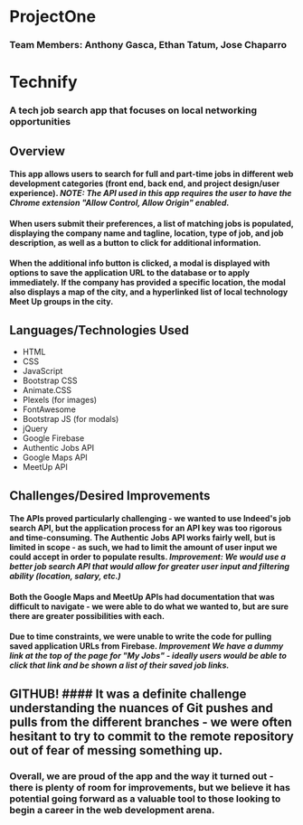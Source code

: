 # ProjectOne
### Team Members: Anthony Gasca, Ethan Tatum, Jose Chaparro

# Technify
### A tech job search app that focuses on local networking opportunities

## Overview
#### This app allows users to search for full and part-time jobs in different web development categories (front end, back end, and project design/user experience). _**NOTE:** The API used in this app requires the user to have the Chrome extension "Allow Control, Allow Origin" enabled._

#### When users submit their preferences, a list of matching jobs is populated, displaying the company name and  tagline, location, type of job, and job description, as well as a button to click for additional information.

#### When the additional info button is clicked, a modal is displayed with options to save the application URL to the database or to apply immediately. If the company has provided a specific location, the modal also displays a map of the city, and a hyperlinked list of local technology Meet Up groups in the city.

## Languages/Technologies Used
* HTML
* CSS
* JavaScript
* Bootstrap CSS
* Animate.CSS
* Plexels (for images)
* FontAwesome
* Bootstrap JS (for modals)
* jQuery
* Google Firebase
* Authentic Jobs API
* Google Maps API
* MeetUp API

## Challenges/Desired Improvements
#### The APIs proved particularly challenging - we wanted to use Indeed's job search API, but the application process for an API key was too rigorous and time-consuming. The Authentic Jobs API works fairly well, but is limited in scope - as such, we had to limit the amount of user input we could accept in order to populate results. _**Improvement:** We would use a better job search API that would allow for greater user input and filtering ability (location, salary, etc.)_

#### Both the Google Maps and MeetUp APIs had documentation that was difficult to navigate - we were able to do what we wanted to, but are sure there are greater possibilities with each.

#### Due to time constraints, we were unable to write the code for pulling saved application URLs from Firebase. _**Improvement** We have a dummy link at the top of the page for "My Jobs" - ideally users would be able to click that link and be shown a list of their saved job links._

## **GITHUB!** #### It was a definite challenge understanding the nuances of Git pushes and pulls from the different branches - we were often hesitant to try to commit to the remote repository out of fear of messing something up. 

### Overall, we are proud of the app and the way it turned out - there is plenty of room for improvements, but we believe it has potential going forward as a valuable tool to those looking to begin a career in the web development arena.